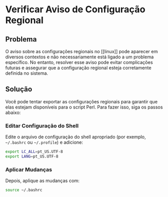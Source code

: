 # Verificar Aviso de Configuração Regional

## Problema
O aviso sobre as configurações regionais no [[linux]] pode aparecer em diversos contextos e não necessariamente está ligado a um problema específico. No entanto, resolver esse aviso pode evitar complicações futuras e assegurar que a configuração regional esteja corretamente definida no sistema.

## Solução
Você pode tentar exportar as configurações regionais para garantir que elas estejam disponíveis para o script Perl. Para fazer isso, siga os passos abaixo:

### Editar Configuração do Shell
Edite o arquivo de configuração do shell apropriado (por exemplo, `~/.bashrc` ou `~/.profile`) e adicione:
```bash
export LC_ALL=pt_US.UTF-8
export LANG=pt_US.UTF-8
```

### Aplicar Mudanças
Depois, aplique as mudanças com:
```bash
source ~/.bashrc
```
